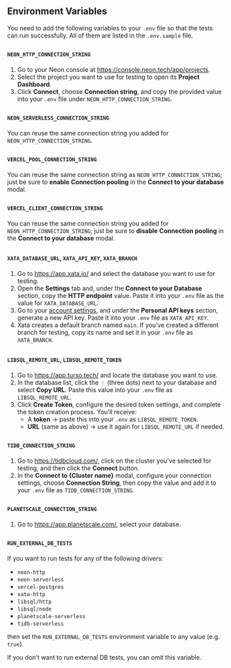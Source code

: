 ## Environment Variables

You need to add the following variables to your `.env` file so that the tests can run successfully. All of them are listed in the `.env.sample` file.

##

#### `NEON_HTTP_CONNECTION_STRING`

1. Go to your Neon console at https://console.neon.tech/app/projects.
2. Select the project you want to use for testing to open its **Project Dashboard**.
3. Click **Connect**, choose **Connection string**, and copy the provided value into your `.env` file under `NEON_HTTP_CONNECTION_STRING`.

##

#### `NEON_SERVERLESS_CONNECTION_STRING`

You can reuse the same connection string you added for `NEON_HTTP_CONNECTION_STRING`.

##

#### `VERCEL_POOL_CONNECTION_STRING`

You can reuse the same connection string as `NEON_HTTP_CONNECTION_STRING`; just be sure to **enable** **Connection pooling** in the **Connect to your database** modal.

##

#### `VERCEL_CLIENT_CONNECTION_STRING`

You can reuse the same connection string you added for `NEON_HTTP_CONNECTION_STRING`; just be sure to **disable** **Connection pooling** in the **Connect to your database** modal.

##

#### `XATA_DATABASE_URL`, `XATA_API_KEY`, `XATA_BRANCH`

1. Go to https://app.xata.io/ and select the database you want to use for testing.
2. Open the **Settings** tab and, under the **Connect to your Database** section, copy the **HTTP endpoint** value. Paste it into your `.env` file as the value for `XATA_DATABASE_URL`.
3. Go to your [account settings](https://app.xata.io/settings), and under the **Personal API keys** section, generate a new API key. Paste it into your `.env` file as `XATA_API_KEY`.
4. Xata creates a default branch named `main`. If you’ve created a different branch for testing, copy its name and set it in your `.env` file as `XATA_BRANCH`.

##

#### `LIBSQL_REMOTE_URL`, `LIBSQL_REMOTE_TOKEN`

1. Go to https://app.turso.tech/ and locate the database you want to use.
2. In the database list, click the `⋮` (three dots) next to your database and select **Copy URL**. Paste this value into your `.env` file as `LIBSQL_REMOTE_URL`.
3. Click **Create Token**, configure the desired token settings, and complete the token creation process. You’ll receive:
   - A **token** → paste this into your `.env` as `LIBSQL_REMOTE_TOKEN`.
   - **URL** (same as above) → use it again for `LIBSQL_REMOTE_URL` if needed.

##

#### `TIDB_CONNECTION_STRING`

1. Go to https://tidbcloud.com/, click on the cluster you’ve selected for testing, and then click the **Connect** button.
2. In the **Connect to {Cluster name}** modal, configure your connection settings, choose **Connection String**, then copy the value and add it to your `.env` file as `TIDB_CONNECTION_STRING`.

##

#### `PLANETSCALE_CONNECTION_STRING`

1. Go to https://app.planetscale.com/, select your database.

##

#### `RUN_EXTERNAL_DB_TESTS`

If you want to run tests for any of the following drivers:

- `neon-http`
- `neon-serverless`
- `vercel-postgres`
- `xata-http`
- `libsql/http`
- `libsql/node`
- `planetscale-serverless`
- `tidb-serverless`

then set the `RUN_EXTERNAL_DB_TESTS` environment variable to any value (e.g. `true`).

If you don’t want to run external DB tests, you can omit this variable.

